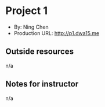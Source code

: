 # Project 1
+ By: Ning Chen
+ Production URL: <http://p1.dwa15.me>

## Outside resources
n/a

## Notes for instructor
n/a
